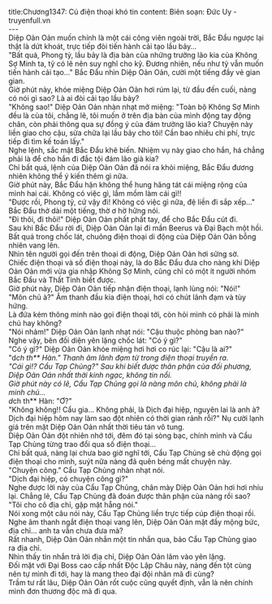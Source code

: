 title:Chương1347: Cú điện thoại khó tin
content:
Biên soạn: Đức Uy - truyenfull.vn<br>---<br>Diệp Oản Oản muốn chính là một cái công viên ngoài trời, Bắc Đẩu ngược lại thật là dứt khoát, trực tiếp đòi tiến hành cải tạo lầu bảy…<br>"Bất quá, Phong tỷ, lầu bảy là địa bàn của những trưởng lão kia của Không Sợ Minh ta, tỷ có lẽ nên suy nghĩ cho kỹ. Đương nhiên, nếu như tỷ vẫn muốn tiến hành cải tạo..." Bắc Đẩu nhìn Diệp Oản Oản, cười một tiếng đầy vẻ gian gian.<br>Giờ phút này, khóe miệng Diệp Oản Oản hơi rúm lại, từ đầu đến cuối, nàng có nói gì sao? Là ai đòi cải tạo lầu bảy?<br>"Không sao!" Diệp Oản Oản nhàn nhạt mở miệng: "Toàn bộ Không Sợ Minh đều là của tôi, chẳng lẽ, tôi muốn ở trên địa bàn của mình động tay động chân, còn phải thông qua sự đồng ý của đám trưởng lão kia? Chuyện này liền giao cho cậu, sửa chữa lại lầu bảy cho tôi! Cần bao nhiêu chi phí, trực tiếp đi tìm kế toán lấy."<br>Nghe lệnh, sắc mặt Bắc Đẩu khẽ biến. Nhiệm vụ này giao cho hắn, há chẳng phải là để cho hắn đi đắc tội đám lão già kia?<br>Chỉ bất quá, lệnh của Diệp Oản Oản đã nói ra khỏi miệng, Bắc Đẩu đương nhiên không thể ý kiến thêm gì nữa.<br>Giờ phút này, Bắc Đẩu hận không thể hung hăng tát cái miệng rộng của mình hai cái. Không có việc gì, lắm mồm làm cái gì!!<br>"Được rồi, Phong tỷ, cứ vậy đi! Không có việc gì nữa, đệ liền đi sắp xếp..." Bắc Đẩu thở dài một tiếng, thờ ơ hờ hững nói.<br>"Đi thôi, đi thôi!" Diệp Oản Oản phất phất tay, để cho Bắc Đẩu cút đi.<br>Sau khi Bắc Đẩu rời đi, Diệp Oản Oản lại đi mần Beerus và Đại Bạch một hồi.<br>Bất quá trong chốc lát, chuông điện thoại di động của Diệp Oản Oản bỗng nhiên vang lên.<br>Nhìn tên người gọi đến trên thoại di động, Diệp Oản Oản hơi sững sờ.<br>Chiếc điện thoại và số điện thoại này, là do Bắc Đẩu đưa cho nàng khi Diệp Oản Oản mới vừa gia nhập Không Sợ Minh, cũng chỉ có một ít người nhóm Bắc Đẩu và Thất Tinh biết được.<br>Giờ phút này, Diệp Oản Oản tiếp nhận điện thoại, lạnh lùng nói: "Nói!"<br>"Môn chủ à?" Âm thanh đầu kia điện thoại, hơi có chút lãnh đạm và tùy hứng.<br>Là đứa kém thông minh nào gọi điện thoại tới, còn hỏi mình có phải là minh chủ hay không?<br>"Nói nhảm!" Diệp Oản Oản lạnh nhạt nói: "Cậu thuộc phòng ban nào?"<br>Nghe vậy, bên đối diện yên lặng chốc lát: "Có ý gì?"<br>"Có ý gì?" Diệp Oản Oản khóe miệng hơi hơi co rúc lại: "Cậu là ai?"<br>"d*ch th** Hàn." Thanh âm lãnh đạm từ trong điện thoại truyền ra.<br>"Cái gì!? Cẩu Tạp Chủng?" Sau khi biết được thân phận của đối phương, Diệp Oản Oản nhất thời kinh ngạc, không tin nổi.<br>Giờ phút này có lẽ, Cẩu Tạp Chủng gọi là nàng môn chủ, không phải là minh chủ...<br>d*ch th** Hàn: "Ơ?"<br>"Không không!! Cẩu gia... Không phải, là Dịch đại hiệp, nguyên lai là anh à? Dịch đại hiệp hôm nay làm sao đột nhiên có thời gian rảnh rỗi?" Nụ cười lạnh giá trên mặt Diệp Oản Oản nhất thời tiêu tán vô tung.<br>Diệp Oản Oản đột nhiên nhớ tới, đêm đó tại sòng bạc, chính mình và Cẩu Tạp Chủng từng trao đổi qua số điện thoại...<br>Chỉ bất quá, nàng lại chưa bao giờ nghĩ tới, Cẩu Tạp Chủng sẽ chủ động gọi điện thoại cho mình, suýt nữa nàng đã quên béng mất chuyện này.<br>"Chuyện công." Cẩu Tạp Chủng nhàn nhạt nói.<br>"Dịch đại hiệp, có chuyện công gì?"<br>Nghe được lời này của Cẩu Tạp Chủng, chân mày Diệp Oản Oản hơi hơi nhíu lại. Chẳng lẽ, Cẩu Tạp Chủng đã đoán được thân phận của nàng rồi sao?<br>"Tôi cho cô địa chỉ, gặp mặt hẵng nói."<br>Nói xong một câu nói này, Cẩu Tạp Chủng liền trực tiếp cúp điện thoại rồi.<br>Nghe âm thanh ngắt điện thoại vang lên, Diệp Oản Oản mặt đầy mộng bức, địa chỉ... anh ta vẫn chưa đưa mà?<br>Rất nhanh, Diệp Oản Oản nhắn một tin nhắn qua, bảo Cẩu Tạp Chủng giao ra địa chỉ.<br>Nhìn thấy tin nhắn trả lời địa chỉ, Diệp Oản Oản lâm vào yên lặng.<br>Đối mặt với Đại Boss cao cấp nhất Độc Lập Châu này, nàng đến tột cùng nên tự mình đi tới, hay là mang theo đại đội nhân mã đi cùng?<br>Trầm tư rất lâu, Diệp Oản Oản rốt cuộc cũng quyết định, vẫn là nên chính mình đơn thương độc mã đi qua.